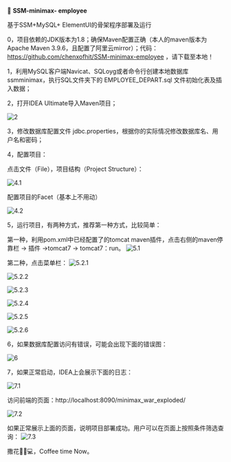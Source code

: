🔧 **SSM-minimax- employee**

基于SSM+MySQL+ ElementUI的骨架程序部署及运行

0，项目依赖的JDK版本为1.8；确保Maven配置正确（本人的maven版本为Apache Maven 3.9.6，且配置了阿里云mirror）；代码：https://github.com/chenxofhit/SSM-minimax-employee ，请下载至本地！

1，利用MySQL客户端Navicat、SQLoyg或者命令行创建本地数据库 ssmminimax，执行SQL文件夹下的 EMPLOYEE_DEPART.sql 文件初始化表及插入数据；

2，打开IDEA Ultimate导入Maven项目；

![2](https://raw.githubusercontent.com/chenxofhit/picx-images-hosting/master/202404200100076.png)

3，修改数据库配置文件 jdbc.properties，根据你的实际情况修改数据库名、用户名和密码；

4，配置项目：

点击文件（File），项目结构（Project Structure）：

![4.1](https://raw.githubusercontent.com/chenxofhit/picx-images-hosting/master/202404200102349.png)

配置项目的Facet（基本上不用动）

![4.2](https://raw.githubusercontent.com/chenxofhit/picx-images-hosting/master/202404200105072.png)

5，运行项目，有两种方式，推荐第一种方式，比较简单：

第一种，利用pom.xml中已经配置了的tomcat maven插件，点击右侧的maven停靠栏 -> 插件 ->tomcat7 -> tomcat7：run。
![5.1](https://raw.githubusercontent.com/chenxofhit/picx-images-hosting/master/202404200109902.png)

第二种，点击菜单栏：
![5.2.1](https://raw.githubusercontent.com/chenxofhit/picx-images-hosting/master/202404200112874.png)

![5.2.2](https://raw.githubusercontent.com/chenxofhit/picx-images-hosting/master/202404200115742.png)

![5.2.3](https://raw.githubusercontent.com/chenxofhit/picx-images-hosting/master/202404200118775.png)

![5.2.4](https://raw.githubusercontent.com/chenxofhit/picx-images-hosting/master/202404200119656.png)

![5.2.5](https://raw.githubusercontent.com/chenxofhit/picx-images-hosting/master/202404200122274.png)

![5.2.6](https://raw.githubusercontent.com/chenxofhit/picx-images-hosting/master/202404200124388.png)

6，如果数据库配置访问有错误，可能会出现下面的错误图：

![6](https://raw.githubusercontent.com/chenxofhit/picx-images-hosting/master/202404200129869.png)

7，如果正常启动，IDEA上会展示下面的日志：

![7.1](https://raw.githubusercontent.com/chenxofhit/picx-images-hosting/master/202404200130305.png)

访问前端的页面：http://localhost:8090/minimax_war_exploded/

![7.2](https://raw.githubusercontent.com/chenxofhit/picx-images-hosting/master/202404200133393.png)

如果正常展示上面的页面，说明项目部署成功。用户可以在页面上按照条件筛选查询：
![7.3](https://raw.githubusercontent.com/chenxofhit/picx-images-hosting/master/202404200140982.png)

撒花🎉🚀💻，Coffee time Now。

